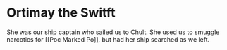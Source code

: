 # Ortimay the Switft

She was our ship captain who sailed us to Chult. She used us to smuggle narcotics for [[Poc Marked Po]], but had her ship searched as we left.